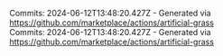 Commits: 2024-06-12T13:48:20.427Z - Generated via https://github.com/marketplace/actions/artificial-grass
<br>
Commits: 2024-06-12T13:48:20.427Z - Generated via https://github.com/marketplace/actions/artificial-grass
<br>
